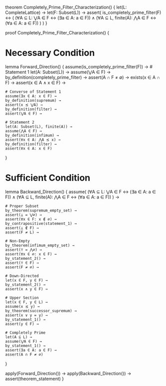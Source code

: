 theorem Completely_Prime_Filter_Characterization() {
  let(L: CompleteLattice) →
  let(F: Subset(L)) →
  assert(
    is_completely_prime_filter(F) ↔ (
      (∀A ⊆ L: ⋁A ∈ F ↔ (∃a ∈ A: a ∈ F)) ∧
      (∀A ⊆ L, finite(A): ⋀A ∈ F ↔ (∀a ∈ A: a ∈ F))
    )
  )
}

proof Completely_Prime_Filter_Characterization() {
  # Necessary Condition
  lemma Forward_Direction() {
    assume(is_completely_prime_filter(F)) →
    # Statement 1
    let(A: Subset(L)) →
    assume(⋁A ∈ F) →
    by_definition(completely_prime_filter) →
    assert(A ∩ F ≠ ∅) →
    exists(x ∈ A ∩ F) →
    assert(x ∈ A ∧ x ∈ F) →
    
    # Converse of Statement 1
    assume(∃x ∈ A: x ∈ F) →
    by_definition(supremum) →
    assert(x ⪯ ⋁A) →
    by_definition(filter) →
    assert(⋁A ∈ F) →
    
    # Statement 2
    let(A: Subset(L), finite(A)) →
    assume(⋀A ∈ F) →
    by_definition(infimum) →
    assert(∀x ∈ A: ⋀A ⪯ x) →
    by_definition(filter) →
    assert(∀x ∈ A: x ∈ F)
  }

  # Sufficient Condition
  lemma Backward_Direction() {
    assume(
      (∀A ⊆ L: ⋁A ∈ F ↔ (∃a ∈ A: a ∈ F)) ∧
      (∀A ⊆ L, finite(A): ⋀A ∈ F ↔ (∀a ∈ A: a ∈ F))
    ) →
    
    # Proper Subset
    by_theorem(supremum_empty_set) →
    assert(⊥ = ⋁∅) →
    assert(∀x ∈ F: x ∉ ∅) →
    by_contrapositive(statement_1) →
    assert(⊥ ∉ F) →
    assert(F ≠ L) →
    
    # Non-Empty
    by_theorem(infimum_empty_set) →
    assert(⊤ = ⋀∅) →
    assert(∀x ∈ ∅: x ∈ F) →
    by_statement_2() →
    assert(⊤ ∈ F) →
    assert(F ≠ ∅) →
    
    # Down-Directed
    let(x ∈ F, y ∈ F) →
    by_statement_2() →
    assert(x ∧ y ∈ F) →
    
    # Upper Section
    let(x ∈ F, y ∈ L) →
    assume(x ⪯ y) →
    by_theorem(successor_supremum) →
    assert(x ∨ y = y) →
    by_statement_1() →
    assert(y ∈ F) →
    
    # Completely Prime
    let(A ⊆ L) →
    assume(⋁A ∈ F) →
    by_statement_1() →
    assert(∃a ∈ A: a ∈ F) →
    assert(A ∩ F ≠ ∅)
  }

  apply(Forward_Direction()) →
  apply(Backward_Direction()) →
  assert(theorem_statement)
}